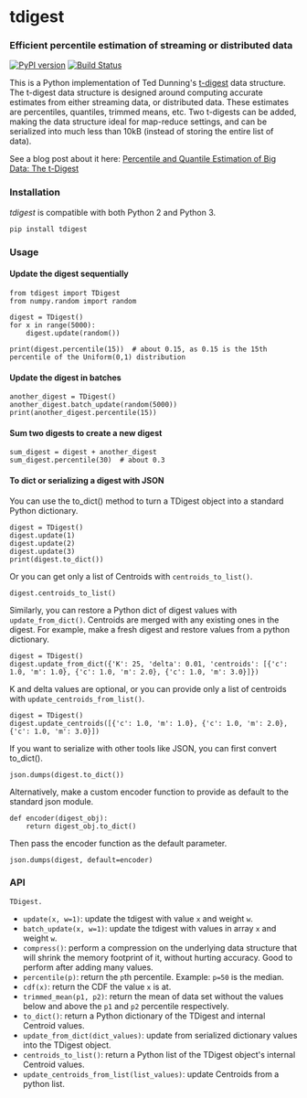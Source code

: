 # tdigest
### Efficient percentile estimation of streaming or distributed data
[![PyPI version](https://badge.fury.io/py/tdigest.svg)](https://badge.fury.io/py/tdigest)
[![Build Status](https://travis-ci.org/CamDavidsonPilon/tdigest.svg?branch=master)](https://travis-ci.org/CamDavidsonPilon/tdigest)


This is a Python implementation of Ted Dunning's [t-digest](https://github.com/tdunning/t-digest) data structure. The t-digest data structure is designed around computing accurate estimates from either streaming data, or distributed data. These estimates are percentiles, quantiles, trimmed means, etc. Two t-digests can be added, making the data structure ideal for map-reduce settings, and can be serialized into much less than 10kB (instead of storing the entire list of data).

See a blog post about it here: [Percentile and Quantile Estimation of Big Data: The t-Digest](http://dataorigami.net/blogs/napkin-folding/19055451-percentile-and-quantile-estimation-of-big-data-the-t-digest)


### Installation
*tdigest* is compatible with both Python 2 and Python 3. 

```
pip install tdigest
```

### Usage

#### Update the digest sequentially

```
from tdigest import TDigest
from numpy.random import random

digest = TDigest()
for x in range(5000):
    digest.update(random())

print(digest.percentile(15))  # about 0.15, as 0.15 is the 15th percentile of the Uniform(0,1) distribution
```

#### Update the digest in batches

```
another_digest = TDigest()
another_digest.batch_update(random(5000))
print(another_digest.percentile(15))
```

#### Sum two digests to create a new digest

```
sum_digest = digest + another_digest 
sum_digest.percentile(30)  # about 0.3
```

#### To dict or serializing a digest with JSON

You can use the to_dict() method to turn a TDigest object into a standard Python dictionary.
```
digest = TDigest()
digest.update(1)
digest.update(2)
digest.update(3)
print(digest.to_dict())
```
Or you can get only a list of Centroids with `centroids_to_list()`.
```
digest.centroids_to_list()
```

Similarly, you can restore a Python dict of digest values with `update_from_dict()`. Centroids are merged with any existing ones in the digest.
For example, make a fresh digest and restore values from a python dictionary.
```
digest = TDigest()
digest.update_from_dict({'K': 25, 'delta': 0.01, 'centroids': [{'c': 1.0, 'm': 1.0}, {'c': 1.0, 'm': 2.0}, {'c': 1.0, 'm': 3.0}]})
```

K and delta values are optional, or you can provide only a list of centroids with `update_centroids_from_list()`.
```
digest = TDigest()
digest.update_centroids([{'c': 1.0, 'm': 1.0}, {'c': 1.0, 'm': 2.0}, {'c': 1.0, 'm': 3.0}])
```

If you want to serialize with other tools like JSON, you can first convert to_dict().
```
json.dumps(digest.to_dict())
```

Alternatively, make a custom encoder function to provide as default to the standard json module.
```
def encoder(digest_obj):
    return digest_obj.to_dict()
```
Then pass the encoder function as the default parameter.
```
json.dumps(digest, default=encoder)
```


### API 

`TDigest.`

 - `update(x, w=1)`: update the tdigest with value `x` and weight `w`.
 - `batch_update(x, w=1)`: update the tdigest with values in array `x` and weight `w`.
 - `compress()`: perform a compression on the underlying data structure that will shrink the memory footprint of it, without hurting accuracy. Good to perform after adding many values. 
 - `percentile(p)`: return the `p`th percentile. Example: `p=50` is the median.
 - `cdf(x)`: return the CDF the value `x` is at. 
 - `trimmed_mean(p1, p2)`: return the mean of data set without the values below and above the `p1` and `p2` percentile respectively. 
 - `to_dict()`: return a Python dictionary of the TDigest and internal Centroid values.
 - `update_from_dict(dict_values)`: update from serialized dictionary values into the TDigest object.
 - `centroids_to_list()`: return a Python list of the TDigest object's internal Centroid values.
 - `update_centroids_from_list(list_values)`: update Centroids from a python list.

 



